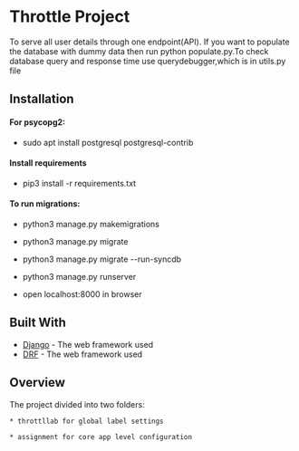# Throttle Project

To serve all user details through one endpoint(API). If you want to populate the database with dummy data then run python populate.py.To check database query and response time use querydebugger,which is in utils.py file

## Installation

#### For psycopg2:

* sudo apt install postgresql postgresql-contrib

#### Install requirements

* pip3 install -r requirements.txt

#### To run migrations:

* python3 manage.py makemigrations

* python3 manage.py migrate

* python3 manage.py migrate --run-syncdb


* python3 manage.py runserver
* open localhost:8000 in browser

## Built With

* [Django](https://www.djangoproject.com/) - The web framework used
* [DRF](https://www.django-rest-framework.org/) - The web framework used



## Overview

The project divided into two folders:
```
* throttllab for global label settings

* assignment for core app level configuration
```





